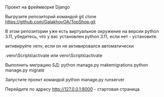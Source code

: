 Проект на фреймворке Django

Выгрузите репозиторий командой git clone https://github.com/GalakhovOA/TopShop.git

В этом репозитории уже есть виртуальное окружение на версии python 3.11, убедитесь, что у вас установлен python 3.11, если нет - установите.

активируйте venv, если он не активировался автоматически

.venv\Scripts\activate или venv\Scripts\activate

Выполнить миграцию БД: python manage.py makemigrations python manage.py migrate

Запустите проект командой python manage.py runserver

Перейдите по адресу http://127.0.0.1:8000 - стартовая страница
